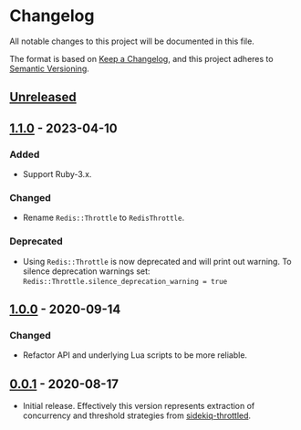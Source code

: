 # Changelog

All notable changes to this project will be documented in this file.

The format is based on [Keep a Changelog](https://keepachangelog.com/en/1.1.0/),
and this project adheres to [Semantic Versioning](https://semver.org/spec/v2.0.0.html).

## [Unreleased]

## [1.1.0] - 2023-04-10

### Added

- Support Ruby-3.x.

### Changed

- Rename `Redis::Throttle` to `RedisThrottle`.

### Deprecated

- Using `Redis::Throttle` is now deprecated and will print out warning.
  To silence deprecation warnings set:
  `Redis::Throttle.silence_deprecation_warning = true`


## [1.0.0] - 2020-09-14

### Changed

- Refactor API and underlying Lua scripts to be more reliable.


## [0.0.1] - 2020-08-17

- Initial release. Effectively this version represents extraction of concurrency
  and threshold strategies from [sidekiq-throttled](https://github.com/ixti/sidekiq-throttled).


[unreleased]: https://gitlab.com/ixti/redis-throttle/-/compare/v1.1.0...main
[1.1.0]: https://gitlab.com/ixti/redis-throttle/-/compare/v1.0.0...v1.1.0
[1.0.0]: https://gitlab.com/ixti/redis-throttle/-/compare/v0.0.1...v1.0.0
[0.0.1]: https://gitlab.com/ixti/redis-throttle/-/commit/b5647214f5202a52e457adb354d26d3ab8fe7c50
